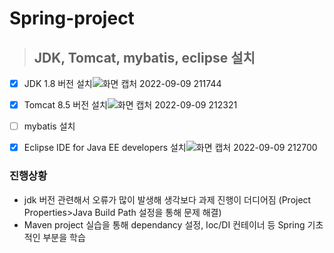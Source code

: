 # Spring-project


>## JDK, Tomcat, mybatis, eclipse 설치

* [x] JDK 1.8 버전 설치![화면 캡처 2022-09-09 211744](https://user-images.githubusercontent.com/74893125/189348270-374b2fd2-ce29-4dbe-b2c0-231f1bc9003b.png)

* [x] Tomcat 8.5 버전 설치![화면 캡처 2022-09-09 212321](https://user-images.githubusercontent.com/74893125/189349083-7d75a04c-599c-456f-a5df-6ee186e18e4b.png)

* [ ] mybatis 설치
* [x] Eclipse IDE for Java EE developers 설치![화면 캡처 2022-09-09 212700](https://user-images.githubusercontent.com/74893125/189349661-a17bbb07-e114-4e06-b1c7-578eb63caa12.png)

### 진행상황
* jdk 버전 관련해서 오류가 많이 발생해 생각보다 과제 진행이 더디어짐
 (Project Properties>Java Build Path 설정을 통해 문제 해결)
* Maven project 실습을 통해 dependancy 설정, Ioc/DI 컨테이너 등 Spring 기초적인 부분을 학습
